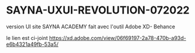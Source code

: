 # SAYNA-UXUI-REVOLUTION-072022
version UI site SAYNA ACADEMY
fait avec l'outil Adobe XD- Behance

le lien est ci-joint
https://xd.adobe.com/view/06f69197-2a78-470b-a93d-e6b4321a49fb-53a5/
